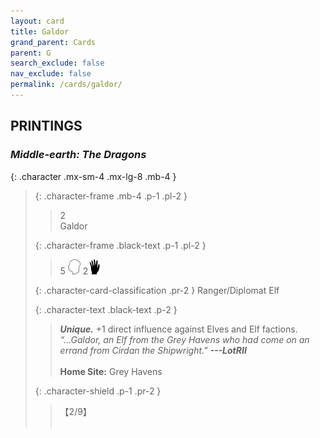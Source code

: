 ```yaml
---
layout: card
title: Galdor
grand_parent: Cards
parent: G
search_exclude: false
nav_exclude: false
permalink: /cards/galdor/
---
```


## PRINTINGS


### _Middle-earth: The Dragons_

{: .character .mx-sm-4 .mx-lg-8 .mb-4 }
> {: .character-frame .mb-4 .p-1 .pl-2 }
> > <div class="card-mp">2</div>
> > <div class="character-card-name">Galdor</div>
>
> {: .character-frame .black-text .p-1 .pl-2 }
> > 5 ![](/assets/images/mind.svg) 2![](/assets/images/di.svg)
>
> {: .character-card-classification .pr-2 }
> Ranger/Diplomat Elf
>
> {: .character-text .black-text .p-2 }
> > _**Unique.**_ +1 direct influence against Elves and Elf factions. <br>_“...Galdor, an Elf from the Grey Havens who had come on an errand from Cirdan the Shipwright."_ ***---&#65279;LotRII***  <br><br>**Home Site:** Grey Havens 
>
> {: .character-shield .p-1 .pr-2 }
> > <div class="card-shield">【2/9】</div>
> > <div class="card-corruption">&nbsp;</div>
